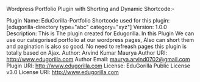    
   Wordpress Portfolio Plugin with Shorting and Dynamic Shortcode:-
    
   Plugin Name: EduGorilla-Portfolio
   Shortcode used for this plugin: [edugorilla-directory type="abc" category="xyz"]
   Version: 1.0.0
   Description: This is The plugin created for Edugorilla. In this Plugin We can use our categorised portfolio at our wordpress pages, Also can short them and pagination is also so good. No need to refreash pages this plugin is totally based on Ajax.
   Author: Arvind Kumar Maurya
   Author URI: http://www.edugorilla.com
   Author Email: maurya.arvind0702@gmail.com
   Plugin URI: http://www.edugorilla.com
   License: EduGorilla Public License v3.0
   License URI: http://www.edugorilla.com
   


